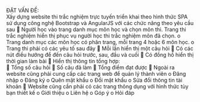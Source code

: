 ĐẶT VẤN ĐỀ:  
Xây dựng website thi trắc nghiệm trực tuyến triển khai theo hình thức SPA sử dụng công nghệ 
Bootstrap và AngularJS với các chức năng theo yêu cầu sau 
  Người học vào trang danh mục môn học và chọn môn thi. Trang thi trắc nghiệm hiển thị 
phục vụ người học thi trắc nghiệm môn đã chọn. 
o  Trang  danh mục các môn học có phân trang, mỗi trang 4 hoặc 6 môn học. 
o  Trang thi phải có các yêu tố sau đây 
  Mỗi lần hiển thị một câu hỏi 
  Có các nút điều hướng để đến câu hỏi trước, sau, đầu và cuối 
  Có đồng hồ hiển thị thời gian làm bài 
  Hiển thị thông tin tổng hợp:  
  Tổng số câu hỏi 
  Số câu đã làm 
  Tổng điểm đạt được 
  Ngoài ra website cũng phải cung cấp các trang web để quản lý thành viên 
o  Đăng nhập 
o  Đăng ký 
o  Quên mật khẩu 
o  Đổi mật khẩu 
o  Sửa đổi thông tin tài khoản 
  Website cũng cần phải có các trang thông dụng với hình thức tùy bạn thiết kế 
o  Giới thiệu 
o  Liên hệ 
o  Góp ý 
o  Hỏi đáp 

